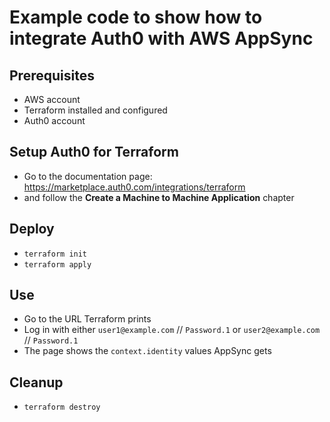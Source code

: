# Example code to show how to integrate Auth0 with AWS AppSync

## Prerequisites

* AWS account
* Terraform installed and configured
* Auth0 account

## Setup Auth0 for Terraform

* Go to the documentation page: https://marketplace.auth0.com/integrations/terraform
* and follow the **Create a Machine to Machine Application** chapter

## Deploy

* ```terraform init```
* ```terraform apply```

## Use

* Go to the URL Terraform prints
* Log in with either ```user1@example.com``` // ```Password.1``` or ```user2@example.com``` // ```Password.1```
* The page shows the ```context.identity``` values AppSync gets

## Cleanup

* ```terraform destroy```
